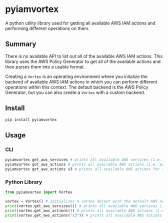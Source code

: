 # pyiamvortex
A python utility library used for getting all available AWS IAM actions and performing different operations on them.

## Summary
There is no available API to list out all of the available AWS IAM actions. This library uses the AWS Policy Generator to get all of the available actions and then parses them into a usable format.

Creating a `Vortex` is an operating environment where you initalize the backend of available AWS IAM actions in which you can perform different operations within this context.  The default backend is the AWS Policy Generator, but you can also create a `Vortex` with a custom backend.

## Install

```bash
pip install pyiamvortex
```

## Usage

### CLI

```bash
pyiamvortex get_aws_services # prints all available AWS services (i.e. ec2, s3, iam, etc.)
pyiamvortex get_aws_actions # prints all available AWS actions (i.e. ec2:DescribeInstances, s3:GetObject, etc.)
pyiamvortex get_aws_actions s3 # prints all available AWS actions for the s3 service (i.e. s3:GetObject, s3:PutObject, etc.)
```


### Python Library

```python
from pyiamvortex import Vortex

vortex = Vortex() # initializes a vortex object with the default AWS actions map from AWS Policy Generator
print(vortex.get_aws_services()) # prints all available AWS services (i.e. ec2, s3, iam, etc.)
print(vortex.get_aws_actions()) # prints all available AWS actions (i.e. ec2:DescribeInstances, s3:GetObject, etc.)
print(vortex.get_aws_actions("s3")) # prints all available AWS actions for the s3 service (i.e. s3:GetObject, s3:PutObject, etc.)
```
